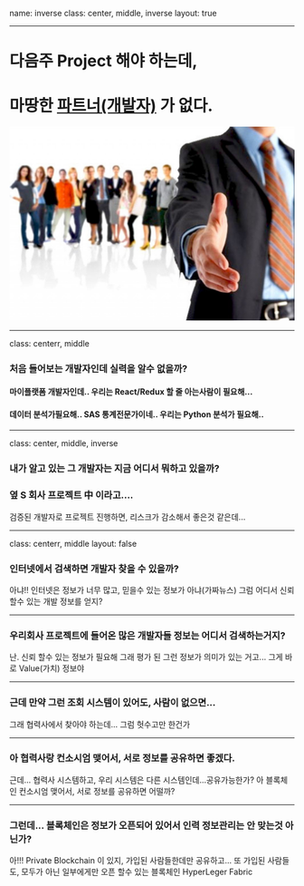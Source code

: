 name: inverse
class: center, middle, inverse
layout: true

---

# **다음주 Project 해야 하는데,**
# **마땅한 <u>파트너(개발자)</u> 가 없다.**

![ ](./main.jpg)

---

class: centerr, middle

### 처음 들어보는 개발자인데 실력을 알수 없을까?  

#### 마이플랫폼 개발자인데.. 우리는 React/Redux 할 줄 아는사람이 필요해...
#### 데이터 분석가필요해.. SAS 통계전문가이네.. 우리는 Python 분석가 필요해..

---

class: center, middle, inverse

### 내가 알고 있는 그 개발자는  지금 어디서 뭐하고 있을까?
### 옆 S 회사 프로젝트 中 이라고....

검증된 개발자로 프로젝트 진행하면, 리스크가 감소해서 좋은것 같은데...

---

class: centerr, middle
layout: false

### 인터넷에서 검색하면 개발자 찾을 수 있을까?

아냐!!  인터넷은 정보가 너무 많고, 믿을수 있는 정보가 아냐(가짜뉴스)
그럼 어디서 신뢰 할수 있는 개발 정보를 얻지?

---

### 우리회사 프로젝트에 들어온 많은 개발자들 정보는 어디서 검색하는거지?

난.  신뢰 할수 있는 정보가 필요해
그래 평가 된 그런 정보가 의미가 있는 거고... 그게 바로 Value(가치) 정보야

---

### 근데 만약 그런 조회 시스템이 있어도, 사람이 없으면...

그래 협력사에서 찾아야 하는데...  그럼 헛수고만 한건가

---

### 아 협력사랑 컨소시엄 맺어서, 서로 정보를 공유하면 좋겠다.

근데... 협력사 시스템하고, 우리 시스템은 다른 시스템인데...공유가능한가?
아 블록체인 컨소시엄 맺어서, 서로 정보를 공유하면 어떨까?

---

### 그런데... 블록체인은 정보가 오픈되어 있어서 인력 정보관리는 안 맞는것 아닌가?

아!!! Private Blockchain 이 있지,  가입된 사람들한데만 공유하고...
또 가입된 사람들도,  모두가 아닌 일부에게만 오픈 할수 있는 블록체인   HyperLeger Fabric









